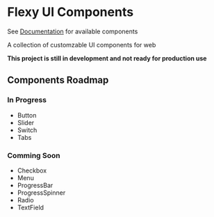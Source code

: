 # Flexy UI Components

See [Documentation](https://nureon22.github.io/flexy-components/) for available components

A collection of customzable UI components for web

**This project is still in development and not ready for production use**

## Components Roadmap

### In Progress

- Button
- Slider
- Switch
- Tabs

### Comming Soon

- Checkbox
- Menu
- ProgressBar
- ProgressSpinner
- Radio
- TextField
